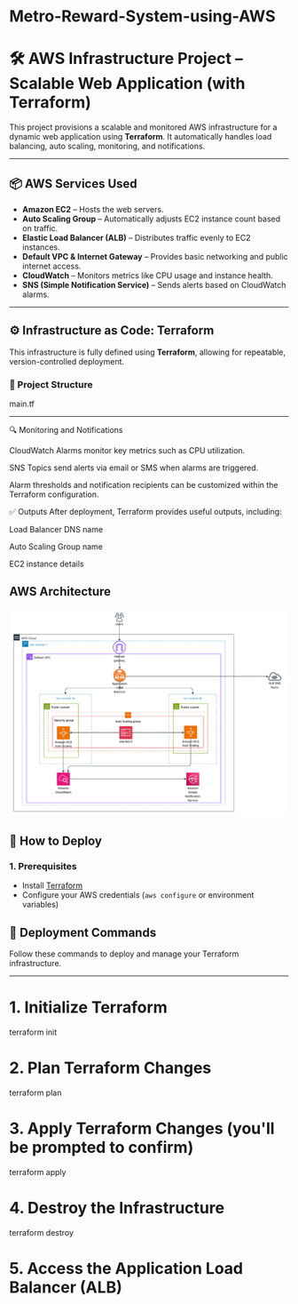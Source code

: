 # Metro-Reward-System-using-AWS
# 🛠️ AWS Infrastructure Project – Scalable Web Application (with Terraform)

This project provisions a scalable and monitored AWS infrastructure for a dynamic web application using **Terraform**. It automatically handles load balancing, auto scaling, monitoring, and notifications.

---

## 📦 AWS Services Used

- **Amazon EC2** – Hosts the web servers.
- **Auto Scaling Group** – Automatically adjusts EC2 instance count based on traffic.
- **Elastic Load Balancer (ALB)** – Distributes traffic evenly to EC2 instances.
- **Default VPC & Internet Gateway** – Provides basic networking and public internet access.
- **CloudWatch** – Monitors metrics like CPU usage and instance health.
- **SNS (Simple Notification Service)** – Sends alerts based on CloudWatch alarms.

---

## ⚙️ Infrastructure as Code: Terraform

This infrastructure is fully defined using **Terraform**, allowing for repeatable, version-controlled deployment.

### 📁 Project Structure 

main.tf

---

🔍 Monitoring and Notifications

CloudWatch Alarms monitor key metrics such as CPU utilization.

SNS Topics send alerts via email or SMS when alarms are triggered.

Alarm thresholds and notification recipients can be customized within the Terraform configuration.

✅ Outputs
After deployment, Terraform provides useful outputs, including:

Load Balancer DNS name

Auto Scaling Group name

EC2 instance details



## AWS Architecture

![AWS Architecture](https://github.com/Mahmoud9423/Metro-Reward-System-using-AWS/blob/main/AWS.png?raw=true)




## 🚀 How to Deploy

### 1. Prerequisites
- Install [Terraform](https://www.terraform.io/downloads)
- Configure your AWS credentials (`aws configure` or environment variables)

## 🚀 Deployment Commands

Follow these commands to deploy and manage your Terraform infrastructure.

---

# 1. Initialize Terraform
terraform init

# 2. Plan Terraform Changes
terraform plan

# 3. Apply Terraform Changes (you'll be prompted to confirm)
terraform apply

# 4. Destroy the Infrastructure
terraform destroy

# 5. Access the Application Load Balancer (ALB)







